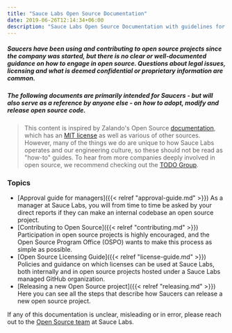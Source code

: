 ```yaml
---
title: "Sauce Labs Open Source Documentation"
date: 2019-06-26T12:14:34+06:00
description: "Sauce Labs Open Source Documentation with guidelines for Open Source best practices and policies."
---
```


##### Saucers have been using and contributing to open source projects since the company was started, but there is no clear or well-documented guidance on how to engage in open source. Questions about legal issues, licensing and what is deemed confidential or proprietary information are common.

##### The following documents are primarily intended for Saucers - but will also serve as a reference by anyone else - on how to adopt, modify and release open source code.

> This content is inspired by Zalando's Open Source [documentation](https://opensource.zalando.com/docs), which has an [MIT license](https://github.com/zalando/zalando.github.io/blob/master/LICENSE) as well as various of other sources. However, many of the things we do are unique to how Sauce Labs operates and our engineering culture, so these should not be read as "how-to" guides. To hear from more companies deeply involved in open source, we recommend checking out the [TODO Group](https://todogroup.org/).

### Topics

- [Approval guide for managers]({{< relref "approval-guide.md" >}}) As a manager at Sauce Labs, you will from time to time be asked by your direct reports if they can make an internal codebase an open source project.
- [Contributing to Open Source]({{< relref "contributing.md" >}}) Participation in open source projects is highly encouraged, and the Open Source Program Office (OSPO) wants to make this process as simple as possible.
- [Open Source Licensing Guide]({{< relref "license-guide.md" >}}) Policies and guidance on which licenses can be used at Sauce Labs, both internally and in open source projects hosted under a Sauce Labs managed GitHub organization.
- [Releasing a new Open Source project]({{< relref "releasing.md" >}}) Here you can see all the steps that describe how Saucers can release a new open source project.

If any of this documentation is unclear, misleading or in error, please reach out to the [Open Source team](mailto:opensource@saucelabs.com) at Sauce Labs.
